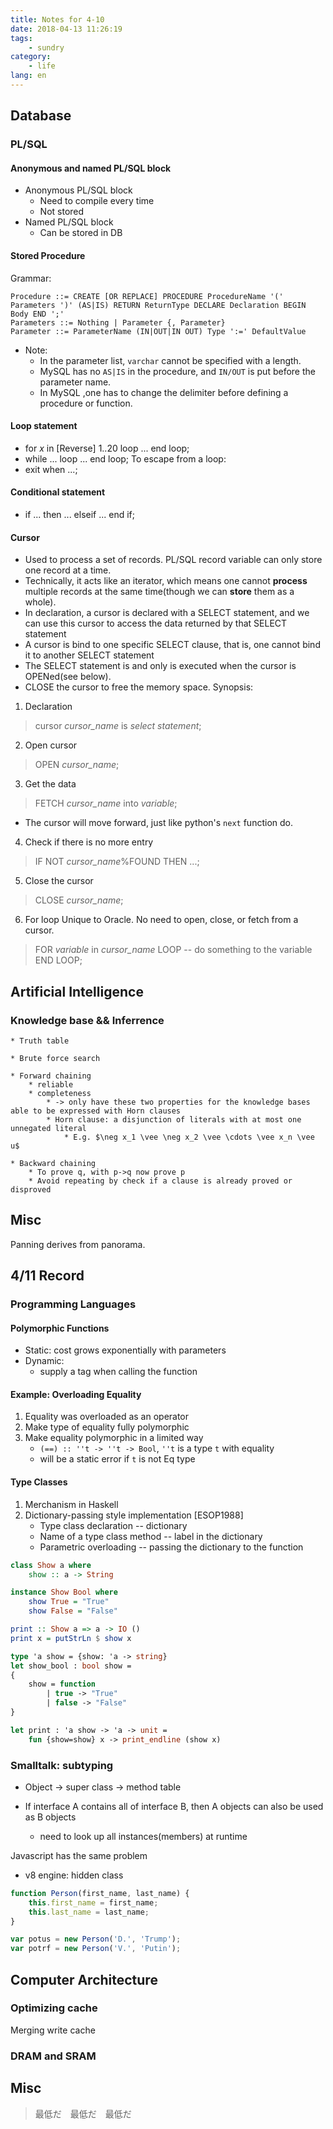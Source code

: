 ```yaml
---
title: Notes for 4-10
date: 2018-04-13 11:26:19
tags:
    - sundry
category:
    - life
lang: en
---
```



## Database

### PL/SQL

#### Anonymous and named PL/SQL block
* Anonymous PL/SQL block
    * Need to compile every time
    * Not stored
* Named PL/SQL block
    * Can be stored in DB

#### Stored Procedure

Grammar:

    Procedure ::= CREATE [OR REPLACE] PROCEDURE ProcedureName '(' Parameters ')' (AS|IS) RETURN ReturnType DECLARE Declaration BEGIN Body END ';'
    Parameters ::= Nothing | Parameter {, Parameter}
    Parameter ::= ParameterName (IN|OUT|IN OUT) Type ':=' DefaultValue

* Note:
    * In the parameter list, `varchar` cannot be specified with a length.
    * MySQL has no `AS|IS` in the procedure, and `IN/OUT` is put before the parameter name.
    * In MySQL ,one has to change the delimiter before defining a procedure or function.


#### Loop statement
* for *x* in [Reverse] 1..20 loop ... end loop;
* while ... loop ... end loop;
To escape from a loop:
* exit when ...;

#### Conditional statement
* if ... then ... elseif ... end if;

#### Cursor
* Used to process a set of records. PL/SQL record variable can only store one record at a time.
* Technically, it acts like an iterator, which means one cannot **process** multiple records at the same time(though we can **store** them as a whole).
* In declaration, a cursor is declared with a SELECT statement, and we can use this cursor to access the data returned by that SELECT statement
* A cursor is bind to one specific SELECT clause, that is, one cannot bind it to another SELECT statement
* The SELECT statement is and only is executed when the cursor is OPENed(see below).
* CLOSE the cursor to free the memory space.
Synopsis:
1. Declaration
> cursor *cursor_name* is *select statement*;
2. Open cursor
> OPEN *cursor_name*;
3. Get the data
> FETCH *cursor_name* into *variable*;
* The cursor will move forward, just like python's `next` function do.
4. Check if there is no more entry
> IF NOT *cursor_name*%FOUND THEN ...;
5. Close the cursor
> CLOSE *cursor_name*;
6. For loop
Unique to Oracle.
No need to open, close, or fetch from a cursor.
> FOR *variable* in *cursor_name* LOOP
> -- do something to the variable
> END LOOP;

## Artificial Intelligence

### Knowledge base && Inferrence
    * Truth table

    * Brute force search

    * Forward chaining
        * reliable
        * completeness
            * -> only have these two properties for the knowledge bases able to be expressed with Horn clauses
            * Horn clause: a disjunction of literals with at most one unnegated literal
                * E.g. $\neg x_1 \vee \neg x_2 \vee \cdots \vee x_n \vee u$

    * Backward chaining
        * To prove q, with p->q now prove p
        * Avoid repeating by check if a clause is already proved or disproved

## Misc

Panning derives from panorama.

## 4/11 Record

### Programming Languages

#### Polymorphic Functions
* Static: cost grows exponentially with parameters
* Dynamic:
    * supply a tag when calling the function

#### Example: Overloading Equality

1. Equality was overloaded as an operator
2. Make type of equality fully polymorphic
3. Make equality polymorphic in a limited way
    * `(==) :: ''t -> ''t -> Bool`, `''t` is a type `t` with equality
    * will be a static error if `t` is not Eq type

#### Type Classes
1. Merchanism in Haskell
2. Dictionary-passing style implementation [ESOP1988]
    * Type class declaration -- dictionary
    * Name of a type class method -- label in the dictionary
    * Parametric overloading -- passing the dictionary to the function

```haskell
class Show a where
    show :: a -> String

instance Show Bool where
    show True = "True"
    show False = "False"

print :: Show a => a -> IO ()
print x = putStrLn $ show x
```

```ocaml
type 'a show = {show: 'a -> string}
let show_bool : bool show = 
{
    show = function
        | true -> "True"
        | false -> "False"
}

let print : 'a show -> 'a -> unit =
    fun {show=show} x -> print_endline (show x)
```

### Smalltalk: subtyping

* Object -> super class
         -> method table

* If interface A contains all of interface B, then A objects can also be used as B objects
    * need to look up all instances(members) at runtime

Javascript has the same problem
* v8 engine: hidden class
```javascript
function Person(first_name, last_name) {
    this.first_name = first_name;
    this.last_name = last_name;
}

var potus = new Person('D.', 'Trump');
var potrf = new Person('V.', 'Putin');
```

## Computer Architecture

### Optimizing cache

Merging write cache

### DRAM and SRAM



## Misc

> 最低だ　最低だ　最低だ